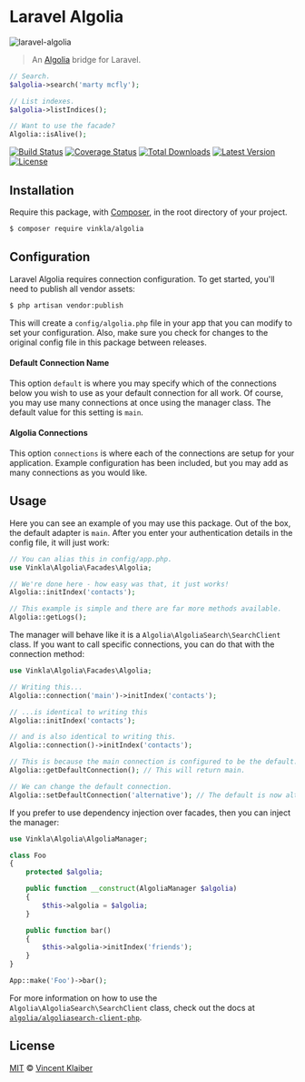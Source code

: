 # Laravel Algolia

![laravel-algolia](https://user-images.githubusercontent.com/499192/27283300-e580180a-54f3-11e7-94bb-288c6df2834a.png)

> An [Algolia](https://www.algolia.com/) bridge for Laravel.

```php
// Search.
$algolia->search('marty mcfly');

// List indexes.
$algolia->listIndices();

// Want to use the facade?
Algolia::isAlive();
```

[![Build Status](https://badgen.net/travis/vinkla/laravel-algolia/master)](https://travis-ci.org/vinkla/laravel-algolia)
[![Coverage Status](https://badgen.net/codecov/c/github/vinkla/laravel-algolia)](https://codecov.io/github/vinkla/laravel-algolia)
[![Total Downloads](https://badgen.net/packagist/dt/vinkla/algolia)](https://packagist.org/packages/vinkla/algolia)
[![Latest Version](https://badgen.net/github/release/vinkla/algolia)](https://github.com/vinkla/algolia/releases)
[![License](https://badgen.net/packagist/license/vinkla/algolia)](https://packagist.org/packages/vinkla/algolia)

## Installation
Require this package, with [Composer](https://getcomposer.org/), in the root directory of your project.

```bash
$ composer require vinkla/algolia
```

## Configuration

Laravel Algolia requires connection configuration. To get started, you'll need to publish all vendor assets:

```bash
$ php artisan vendor:publish
```

This will create a `config/algolia.php` file in your app that you can modify to set your configuration. Also, make sure you check for changes to the original config file in this package between releases.

#### Default Connection Name

This option `default` is where you may specify which of the connections below you wish to use as your default connection for all work. Of course, you may use many connections at once using the manager class. The default value for this setting is `main`.

#### Algolia Connections

This option `connections` is where each of the connections are setup for your application. Example configuration has been included, but you may add as many connections as you would like.

## Usage

Here you can see an example of you may use this package. Out of the box, the default adapter is `main`. After you enter your authentication details in the config file, it will just work:

```php
// You can alias this in config/app.php.
use Vinkla\Algolia\Facades\Algolia;

// We're done here - how easy was that, it just works!
Algolia::initIndex('contacts');

// This example is simple and there are far more methods available.
Algolia::getLogs();
```

The manager will behave like it is a `Algolia\AlgoliaSearch\SearchClient` class. If you want to call specific connections, you can do that with the connection method:

```php
use Vinkla\Algolia\Facades\Algolia;

// Writing this...
Algolia::connection('main')->initIndex('contacts');

// ...is identical to writing this
Algolia::initIndex('contacts');

// and is also identical to writing this.
Algolia::connection()->initIndex('contacts');

// This is because the main connection is configured to be the default.
Algolia::getDefaultConnection(); // This will return main.

// We can change the default connection.
Algolia::setDefaultConnection('alternative'); // The default is now alternative.
```

If you prefer to use dependency injection over facades, then you can inject the manager:

```php
use Vinkla\Algolia\AlgoliaManager;

class Foo
{
    protected $algolia;

    public function __construct(AlgoliaManager $algolia)
    {
        $this->algolia = $algolia;
    }

    public function bar()
	{
        $this->algolia->initIndex('friends');
    }
}

App::make('Foo')->bar();
```

For more information on how to use the `Algolia\AlgoliaSearch\SearchClient` class, check out the docs at [`algolia/algoliasearch-client-php`](https://github.com/algolia/algoliasearch-client-php).

## License

[MIT](LICENSE) © [Vincent Klaiber](https://doubledip.se)
